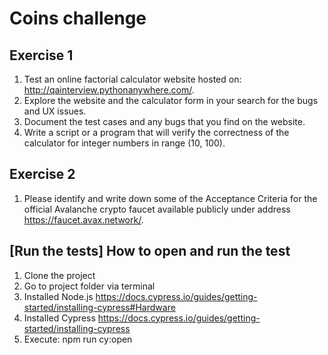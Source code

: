 # Coins challenge

## Exercise 1
1. Test an online factorial calculator website hosted on: http://qainterview.pythonanywhere.com/.
2. Explore the website and the calculator form in your search for the bugs and UX issues.
3. Document the test cases and any bugs that you find on the website.
4. Write a script or a program that will verify the correctness of the calculator for integer numbers in range (10, 100).

## Exercise 2
1. Please identify and write down some of the Acceptance Criteria for the official Avalanche crypto faucet available publicly under address https://faucet.avax.network/.

## [Run the tests] How to open and run the test
1. Clone the project
2. Go to project folder via terminal
3. Installed Node.js https://docs.cypress.io/guides/getting-started/installing-cypress#Hardware
4. Installed Cypress https://docs.cypress.io/guides/getting-started/installing-cypress
5. Execute: npm run cy:open
